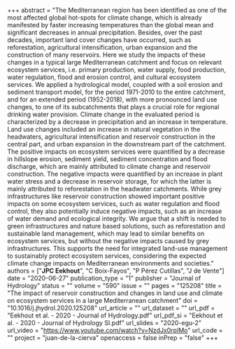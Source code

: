 +++
abstract = "The Mediterranean region has been identified as one of the most affected global hot-spots for climate change, which is already manifested by faster increasing temperatures than the global mean and significant decreases in annual precipitation. Besides, over the past decades, important land cover changes have occurred, such as reforestation, agricultural intensification, urban expansion and the construction of many reservoirs. Here we study the impacts of these changes in a typical large Mediterranean catchment and focus on relevant ecosystem services, i.e. primary production, water supply, food production, water regulation, flood and erosion control, and cultural ecosystem services. We applied a hydrological model, coupled with a soil erosion and sediment transport model, for the period 1971-2010 to the entire catchment, and for an extended period (1952-2018), with more pronounced land use changes, to one of its subcatchments that plays a crucial role for regional drinking water provision. Climate change in the evaluated period is characterized by a decrease in precipitation and an increase in temperature. Land use changes included an increase in natural vegetation in the headwaters, agricultural intensification and reservoir construction in the central part, and urban expansion in the downstream part of the catchment. The positive impacts on ecosystem services were quantified by a decrease in hillslope erosion, sediment yield, sediment concentration and flood discharge, which are mainly attributed to climate change and reservoir construction. The negative impacts were quantified by an increase in plant water stress and a decrease in reservoir storage, for which the latter is mainly attributed to reforestation in the headwater catchments. While grey infrastructures like reservoir construction showed important positive impacts on some ecosystem services, such as water regulation and flood control, they also potentially induce negative impacts, such as an increase of water demand and ecological integrity. We argue that a shift is needed to green infrastructures and nature based solutions, such as reforestation and sustainable land management, which may lead to similar benefits on ecosystem services, but without the negative impacts caused by grey infrastructures. This supports the need for integrated land-use management to sustainably protect ecosystem services, considering the expected climate change impacts on Mediterranean environments and societies."
authors = ["**JPC Eekhout**", "C Boix-Fayos", "P Pérez Cutillas", "J de Vente"]
date = "2020-06-27"
publication_type = "1"
publisher = "Journal of Hydrology"
status = ""
volume = "590"
issue = ""
pages = "125208"
title = "The impact of reservoir construction and changes in land use and climate on ecosystem services in a large Mediterranean catchment"
doi = "10.1016/j.jhydrol.2020.125208"
url_article = ""
url_dataset = ""
url_pdf = "Eekhout et al. - 2020 - Journal of Hydrology.pdf"
url_pdf_si = "Eekhout et al. - 2020 - Journal of Hydrology SI.pdf"
url_slides = "2020-egu-2"
url_video = "https://www.youtube.com/watch?v=NzdJx0rpIMo"
url_code = ""
project = "juan-de-la-cierva"
openaccess = false
inPrep = "false"
+++